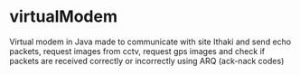 # virtualModem
Virtual modem in Java made to communicate with site Ithaki and send echo packets, request images from cctv, request gps images and check if packets are received correctly or incorrectly using ARQ (ack-nack codes)
